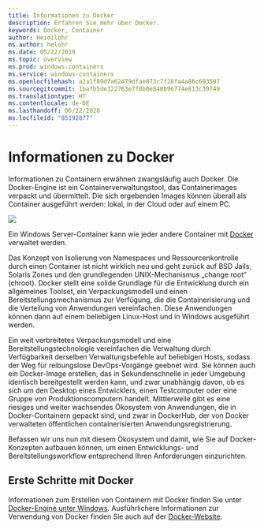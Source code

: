```yaml
---
title: Informationen zu Docker
description: Erfahren Sie mehr über Docker.
keywords: Docker, Container
author: Heidilohr
ms.author: helohr
ms.date: 05/22/2019
ms.topic: overview
ms.prod: windows-containers
ms.service: windows-containers
ms.openlocfilehash: a2a1f89d7a62479dfae073c7f28fa4a86c693597
ms.sourcegitcommit: 1bafb5de322763e7f8b0e840b96774e813c39749
ms.translationtype: HT
ms.contentlocale: de-DE
ms.lasthandoff: 06/22/2020
ms.locfileid: "85192877"
---
```

# <a name="about-docker"></a>Informationen zu Docker

Informationen zu Containern erwähnen zwangsläufig auch Docker. Die Docker-Engine ist ein Containerverwaltungstool, das Containerimages verpackt und übermittelt. Die sich ergebenden Images können überall als Container ausgeführt werden: lokal, in der Cloud oder auf einem PC.

![](media/docker.png)

Ein Windows Server-Container kann wie jeder andere Container mit [Docker](https://www.docker.com) verwaltet werden.

Das Konzept von Isolierung von Namespaces und Ressourcenkontrolle durch einen Container ist nicht wirklich neu und geht zurück auf BSD Jails, Solaris Zones und den grundlegenden UNIX-Mechanismus „change root“ (chroot). Docker stellt eine solide Grundlage für die Entwicklung durch ein allgemeines Toolset, ein Verpackungsmodell und einen Bereitstellungsmechanismus zur Verfügung, die die Containerisierung und die Verteilung von Anwendungen vereinfachen. Diese Anwendungen können dann auf einem beliebigen Linux-Host und in Windows ausgeführt werden.

Ein weit verbreitetes Verpackungsmodell und eine Bereitstellungstechnologie vereinfachen die Verwaltung durch Verfügbarkeit derselben Verwaltungsbefehle auf beliebigen Hosts, sodass der Weg für reibungslose DevOps-Vorgänge geebnet wird. Sie können auch ein Docker-Image erstellen, das in Sekundenschnelle in jeder Umgebung identisch bereitgestellt werden kann, und zwar unabhängig davon, ob es sich um den Desktop eines Entwicklers, einen Testcomputer oder eine Gruppe von Produktionscomputern handelt. Mittlerweile gibt es eine riesiges und weiter wachsendes Ökosystem von Anwendungen, die in Docker-Containern gepackt sind, und zwar in DockerHub, der von Docker verwalteten öffentlichen containerisierten Anwendungsregistrierung.

Befassen wir uns nun mit diesem Ökosystem und damit, wie Sie auf Docker-Konzepten aufbauen können, um einen Entwicklungs- und Bereitstellungsworkflow entsprechend Ihren Anforderungen einzurichten.

## <a name="get-started-with-docker"></a>Erste Schritte mit Docker

Informationen zum Erstellen von Containern mit Docker finden Sie unter [Docker-Engine unter Windows](../manage-docker/configure-docker-daemon.md). Ausführlichere Informationen zur Verwendung von Docker finden Sie auch auf der [Docker-Website](https://www.docker.com).